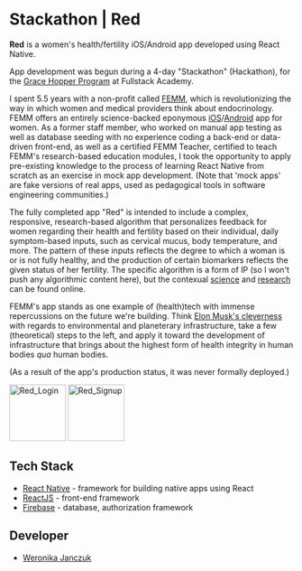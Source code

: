 # Stackathon | Red

**Red** is a women's health/fertility iOS/Android app developed using React Native. 

App development was begun during a 4-day "Stackathon" (Hackathon), for the [Grace Hopper Program](https://www.gracehopper.com/) at Fullstack Academy. 

I spent 5.5 years with a non-profit called [FEMM](https://www.femmhealth.org), which is revolutionizing the way in which women and medical providers think about endocrinology. FEMM offers an entirely science-backed eponymous [iOS](https://apps.apple.com/us/app/femm-period-ovulation-tracker/id944880989)/[Android](https://play.google.com/store/apps/details?id=org.femmhealth.femm&hl=en_US&gl=US) app for women. As a former staff member, who worked on manual app testing as well as database seeding with no experience coding a back-end or data-driven front-end, as well as a certified FEMM Teacher, certified to teach FEMM's research-based education modules, I took the opportunity to apply pre-existing knowledge to the process of learning React Native from scratch as an exercise in mock app development. (Note that 'mock apps' are fake versions of real apps, used as pedagogical tools in software engineering communities.)

The fully completed app "Red" is intended to include a complex, responsive, research-based algorithm that personalizes feedback for women regarding their health and fertility based on their individual, daily symptom-based inputs, such as cervical mucus, body temperature, and more. The pattern of these inputs reflects the degree to which a woman is or is not fully healthy, and the production of certain biomarkers reflects the given status of her fertility. The specific algorithm is a form of IP (so I won't push any algorithmic content here), but the contexual [science](https://femmhealth.org/the-science/) and [research](https://femmhealth.org/professional-education/research/) can be found online.

FEMM's app stands as one example of (health)tech with immense repercussions on the future we're building. Think [Elon Musk's cleverness](https://www.youtube.com/watch?v=zIwLWfaAg-8&ab_channel=TED) with regards to environmental and planeterary infrastructure, take a few (theoretical) steps to the left, and apply it toward the development of infrastructure that brings about the highest form of health integrity in human bodies *qua* human bodies.

(As a result of the app's production status, it was never formally deployed.)

<img src="https://i.ibb.co/z7qnD9j/Red-Login.png" width="100" title="Red_Login"> <img src="https://i.ibb.co/72xzsz8/Red-Signup.png" width="100" title="Red_Signup">

## Tech Stack

* [React Native](https://reactnative.dev/) - framework for building native apps using React
* [ReactJS](https://reactjs.org/) - front-end framework
* [Firebase](firebase.google.com) - database, authorization framework

## Developer

* [Weronika Janczuk](https://github.com/wjanczuk)
